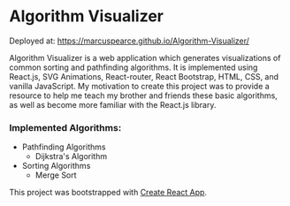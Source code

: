 # Algorithm Visualizer

Deployed at: https://marcuspearce.github.io/Algorithm-Visualizer/

Algorithm Visualizer is a web application which generates visualizations of common sorting and pathfinding algorithms. It is implemented using React.js, SVG Animations, React-router, React Bootstrap, HTML, CSS, and vanilla JavaScript. My motivation to create this project was to provide a resource to help me teach my brother and friends these basic algorithms, as well as become more familiar with the React.js library.

### Implemented Algorithms:
* Pathfinding Algorithms
  * Dijkstra's Algorithm
* Sorting Algorithms
  * Merge Sort

This project was bootstrapped with [Create React App](https://github.com/facebook/create-react-app).

